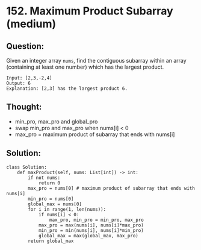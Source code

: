 # 152. Maximum Product Subarray \(medium\)

## Question:

Given an integer array `nums`, find the contiguous subarray within an array \(containing at least one number\) which has the largest product.

```text
Input: [2,3,-2,4]
Output: 6
Explanation: [2,3] has the largest product 6.
```

## Thought:

* min\_pro,  max\_pro and global\_pro
* swap min\_pro and max\_pro when nums\[i\] &lt; 0
* max\_pro = maximum product of subarray that ends with nums\[i\]

## Solution:

```text
class Solution:
    def maxProduct(self, nums: List[int]) -> int:
        if not nums:
            return 0
        max_pro = nums[0] # maximum product of subarray that ends with nums[i]
        min_pro = nums[0]
        global_max = nums[0]
        for i in range(1, len(nums)):
            if nums[i] < 0:
                max_pro, min_pro = min_pro, max_pro
            max_pro = max(nums[i], nums[i]*max_pro)
            min_pro = min(nums[i], nums[i]*min_pro)
            global_max = max(global_max, max_pro)
        return global_max
```

